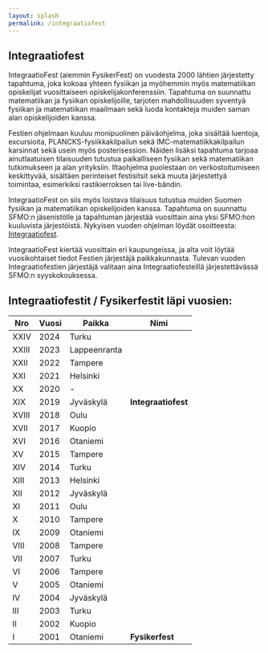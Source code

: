 ```yaml
---
layout: splash
permalink: /integraatiofest
---
```

## Integraatiofest

IntegraatioFest (aiemmin FysikerFest) on vuodesta 2000 lähtien järjestetty tapahtuma, joka kokoaa yhteen fysiikan ja myöhemmin myös matematiikan opiskelijat vuosittaiseen opiskelijakonferenssiin. Tapahtuma on suunnattu matematiikan ja fysiikan opiskelijoille, tarjoten mahdollisuuden syventyä fysiikan ja matematiikan maailmaan sekä luoda kontakteja muiden saman alan opiskelijoiden kanssa.

Festien ohjelmaan kuuluu monipuolinen päiväohjelma, joka sisältää luentoja, excursioita, PLANCKS-fysiikkakilpailun sekä IMC-matematiikkakilpailun karsinnat sekä usein myös posterisession. Näiden lisäksi tapahtuma tarjoaa ainutlaatuisen tilaisuuden tutustua paikalliseen fysiikan sekä matematiikan tutkimukseen ja alan yrityksiin. Iltaohjelma puolestaan on verkostoitumiseen keskittyvää, sisältäen perinteiset festisitsit sekä muuta järjestettyä toimintaa, esimerkiksi rastikierroksen tai live-bändin.

IntegraatioFest on siis myös loistava tilaisuus tutustua muiden Suomen fysiikan ja matematiikan opiskelijoiden kanssa. Tapahtuma on suunnattu SFMO:n jäsenistölle ja tapahtuman järjestää vuosittain aina yksi SFMO:hon kuuluvista järjestöistä. Nykyisen vuoden ohjelman löydät osoitteesta: [Integraatiofest](https://www.integraatiofest.fi).

IntegraatioFest kiertää vuosittain eri kaupungeissa, ja alta voit löytää vuosikohtaiset tiedot Festien järjestäjä paikkakunnasta. Tulevan vuoden Integraatiofestien järjestäjä valitaan aina Integraatiofesteillä järjestettävässä SFMO:n syyskokouksessa.

## Integraatiofestit / Fysikerfestit läpi vuosien:

Nro | Vuosi | Paikka | Nimi
----|--------|---------|----------
XXIV |	2024 |	Turku |	
XXIII |	2023 |	Lappeenranta |	
XXII |	2022 |	Tampere |
XXI |	2021 |	Helsinki | 
XX |	2020 |	- |
XIX |	2019 |	Jyväskylä |	<b>Integraatiofest</b>
XVIII |	2018 |	Oulu |	
XVII |	2017 |	Kuopio |	
XVI |	2016 |	Otaniemi |	
XV |	2015 |	Tampere |	
XIV |	2014 |	Turku |	
XIII |	2013 |	Helsinki |	
XII |	2012 |	Jyväskylä |	
XI |	2011 |	Oulu |	
X |	2010 |	Tampere |	
IX |	2009 |	Otaniemi |	
VIII |	2008 |	Tampere |	
VII |	2007 |	Turku |	
VI |	2006 |	Tampere |	
V |	2005 |	Otaniemi |	
IV |	2004 |	Jyväskylä |	 
III |	2003 |	Turku |	
II |	2002 |	Kuopio | 
I   |	2001 |	Otaniemi |	<b>Fysikerfest</b>